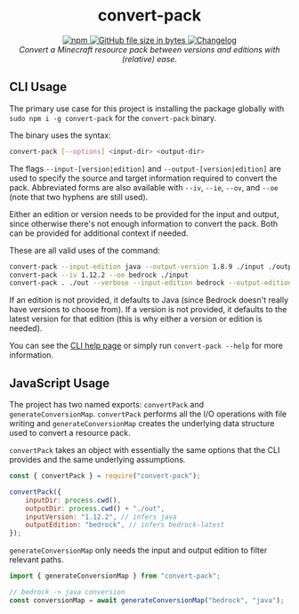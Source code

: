 <div align="center">
	<h1>convert-pack</h1>
	<a href="https://www.npmjs.com/package/convert-pack" target="_blank">
		<img
			alt="npm"
			src="https://img.shields.io/npm/v/convert-pack?color=cb0000&logo=npm&style=flat-square"
		>
	</a>
	<a href="https://github.com/3vorp/convert-pack">
		<img
			alt="GitHub file size in bytes"
			src="https://img.shields.io/github/size/3vorp/convert-pack/index.js?color=43A047&label=Script%20size&logoColor=green&style=flat-square"
		>
	</a>
	<a href="https://github.com/3vorp/convert-pack/blob/main/CHANGELOG.md">
		<img
			alt="Changelog"
			src="https://img.shields.io/badge/Changelog-Read_Here-blue?style=flat-square"
		>
	</a>
	<br>
	<i>Convert a Minecraft resource pack between versions and editions with (relative) ease.</i>
</div>

## CLI Usage

The primary use case for this project is installing the package globally with `sudo npm i -g convert-pack` for the `convert-pack` binary.

The binary uses the syntax:

```sh
convert-pack [--options] <input-dir> <output-dir>
```

The flags `--input-[version|edition]` and `--output-[version|edition]` are used to specify the source and target information required to convert the pack. Abbreviated forms are also available with `--iv`, `--ie`, `--ov`, and `--oe` (note that two hyphens are still used).

Either an edition or version needs to be provided for the input and output, since otherwise there's not enough information to convert the pack. Both can be provided for additional context if needed.

These are all valid uses of the command:

```sh
convert-pack --input-edition java --output-version 1.8.9 ./input ./output
convert-pack --iv 1.12.2 --oe bedrock ./input
convert-pack . ./out --verbose --input-edition bedrock --output-edition java
```

If an edition is not provided, it defaults to Java (since Bedrock doesn't really have versions to choose from). If a version is not provided, it defaults to the latest version for that edition (this is why either a version or edition is needed).

You can see the [CLI help page](./cli_help.txt) or simply run `convert-pack --help` for more information.

## JavaScript Usage

The project has two named exports: `convertPack` and `generateConversionMap`. `convertPack` performs all the I/O operations with file writing and `generateConversionMap` creates the underlying data structure used to convert a resource pack.

`convertPack` takes an object with essentially the same options that the CLI provides and the same underlying assumptions.

```js
const { convertPack } = require("convert-pack");

convertPack({
	inputDir: process.cwd(),
	outputDir: process.cwd() + "./out",
	inputVersion: "1.12.2", // infers java
	outputEdition: "bedrock", // infers bedrock-latest
});
```

`generateConversionMap` only needs the input and output edition to filter relevant paths.

```js
import { generateConversionMap } from "convert-pack";

// bedrock -> java conversion
const conversionMap = await generateConversionMap("bedrock", "java");
```
